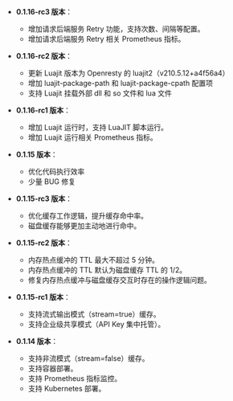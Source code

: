 -   **0.1.16-rc3 版本**：

    -   增加请求后端服务 Retry 功能，支持次数、间隔等配置。
    -   增加请求后端服务 Retry 相关 Prometheus 指标。

-   **0.1.16-rc2 版本**：

    -   更新 Luajit 版本为 Openresty 的 luajit2（v210.5.12+a4f56a4）
    -   增加 luajit-package-path 和 luajit-package-cpath 配置项
    -   支持 Luajit 挂载外部 dll 和 so 文件和 lua 文件

-   **0.1.16-rc1 版本**：

    -   增加 Luajit 运行时，支持 LuaJIT 脚本运行。
    -   增加 Luajit 运行相关 Prometheus 指标。

-   **0.1.15 版本**：

    -   优化代码执行效率
    -   少量 BUG 修复

-   **0.1.15-rc3 版本**：

    -   优化缓存工作逻辑，提升缓存命中率。
    -   磁盘缓存能够更加主动地进行命中。

-   **0.1.15-rc2 版本**：

    -   内存热点缓冲的 TTL 最大不超过 5 分钟。
    -   内存热点缓冲的 TTL 默认为磁盘缓存 TTL 的 1/2。
    -   修复内存热点缓冲与磁盘缓存交互时存在的操作逻辑问题。

-   **0.1.15-rc1 版本**：

    -   支持流式输出模式（stream=true）缓存。
    -   支持企业级共享模式（API Key 集中托管）。

-   **0.1.14 版本**：

    -   支持非流模式（stream=false）缓存。
    -   支持容器部署。
    -   支持 Prometheus 指标监控。
    -   支持 Kubernetes 部署。
